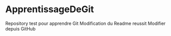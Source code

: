 # ApprentissageDeGit
Repository test pour apprendre Git
Modification du Readme reussit
Modifier depuis GitHub

